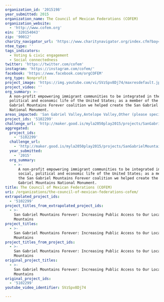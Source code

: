 ```yaml
---
organization_id: '2015198'
year_submitted: 2015
organization_name: The Council of Mexican Federations (COFEM)
organization_website:
  - 'http://www.cofem.org'
ein: '320154043'
zip: '90012'
charity_navigator_url: 'https://www.charitynavigator.org/index.cfm?bay=search.profile&ein=320154043'
ntee_type: ''
tags_indicators:
  - Voting & civic engagement
  - Social connectedness
twitter: 'https://twitter.com/cofem'
instagram: 'https://instagram.com/cofem/'
facebook: 'https://www.facebook.com/orgCOFEM'
org_type: Nonprofit
project_image: 'https://img.youtube.com/vi/SVzSpv8Dj74/maxresdefault.jpg'
project_video: ''
org_summary: >-
  A non-profit empowering immigrant communities to be integrated in the social,
  political and economic life of the United States; as a member of the San
  Gabriel Mountains Forever coalition we helped create the San Gabriel Mountains
  National Monument.
areas_impacted: 'San Gabriel Valley,Antelope Valley,Other (please specify below):'
project_ids: '5102299'
challenge_url: 'http://maker.good.is/myla2050play2015/projects/SanGabrielMountains.html'
aggregated:
  project_ids:
    - '5102299'
  challenge_url:
    - 'http://maker.good.is/myla2050play2015/projects/SanGabrielMountains.html'
  year_submitted:
    - '2015'
  org_summary:
    - >-
      A non-profit empowering immigrant communities to be integrated in the
      social, political and economic life of the United States; as a member of
      the San Gabriel Mountains Forever coalition we helped create the San
      Gabriel Mountains National Monument.
title: The Council of Mexican Federations (COFEM)
uri: /organizations/the-council-of-mexican-federations-cofem/
extrapolated_project_ids:
  - '5102299'
project_titles_from_extrapolated_project_ids:
  - >-
    San Gabriel Mountains Forever: Increasing Public Access to Our Local
    Mountains
project_titles:
  - >-
    San Gabriel Mountains Forever: Increasing Public Access to Our Local
    Mountains
project_titles_from_project_ids:
  - >-
    San Gabriel Mountains Forever: Increasing Public Access to Our Local
    Mountains
original_project_titles:
  - >-
    San Gabriel Mountains Forever: Increasing Public Access to Our Local
    Mountains
original_project_ids:
  - '5102299'
youtube_video_identifier: SVzSpv8Dj74

---
```

